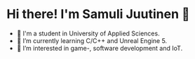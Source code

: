Hi there! I'm Samuli Juutinen 👋
===


- :school: I'm a student in University of Applied Sciences.
- 🌱 I’m currently learning C/C++ and Unreal Engine 5.
- 👀 I’m interested in game-, software development and IoT.

<!--
**Samul1/samul1** is a ✨ _special_ ✨ repository because its `README.md` (this file) appears on your GitHub profile.
-->
